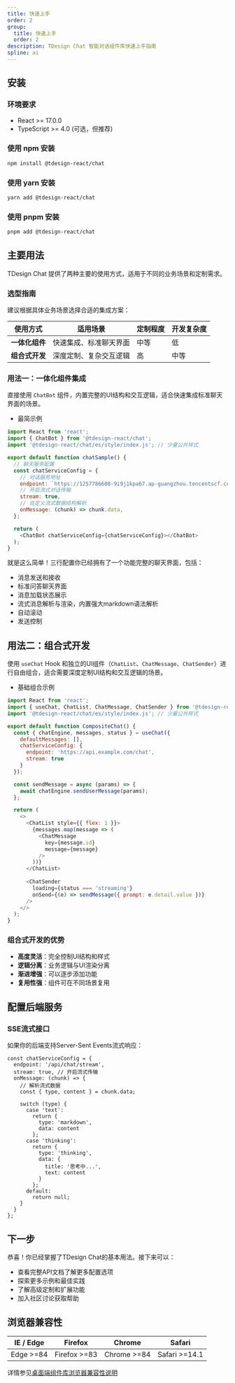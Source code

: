 ```yaml
---
title: 快速上手
order: 2
group:
  title: 快速上手
  order: 2
description: TDesign Chat 智能对话组件库快速上手指南
spline: ai
---
```


## 安装

### 环境要求

- React >= 17.0.0
- TypeScript >= 4.0 (可选，但推荐)

### 使用 npm 安装

```bash
npm install @tdesign-react/chat
```

### 使用 yarn 安装

```bash
yarn add @tdesign-react/chat
```

### 使用 pnpm 安装

```bash
pnpm add @tdesign-react/chat
```

## 主要用法

TDesign Chat 提供了两种主要的使用方式，适用于不同的业务场景和定制需求。

### 选型指南

建议根据具体业务场景选择合适的集成方案：

| 使用方式 | 适用场景 | 定制程度 | 开发复杂度 |
|---------|---------|---------|-----------|
| **一体化组件** | 快速集成、标准聊天界面 | 中等 | 低 |
| **组合式开发** | 深度定制、复杂交互逻辑 | 高 | 中等 |


### 用法一：一体化组件集成

直接使用 `ChatBot` 组件，内置完整的UI结构和交互逻辑，适合快速集成标准聊天界面的场景。

- 最简示例

```js
import React from 'react';
import { ChatBot } from '@tdesign-react/chat';
import '@tdesign-react/chat/es/style/index.js'; // 少量公共样式

export default function chatSample() {
  // 聊天服务配置
  const chatServiceConfig = {
    // 对话服务地址
    endpoint: `https://1257786608-9i9j1kpa67.ap-guangzhou.tencentscf.com/sse/normal`,
    // 开启流式对话传输
    stream: true,
    // 自定义流式数据结构解析
    onMessage: (chunk) => chunk.data,
  };

  return (
    <ChatBot chatServiceConfig={chatServiceConfig}></ChatBot>
  );
}
```

就是这么简单！三行配置你已经拥有了一个功能完整的聊天界面，包括：
- 消息发送和接收
- 标准问答聊天界面
- 消息加载状态展示
- 流式消息解析与渲染，内置强大markdown语法解析
- 自动滚动
- 发送控制


## 用法二：组合式开发

使用 `useChat` Hook 和独立的UI组件（`ChatList`、`ChatMessage`、`ChatSender`）进行自由组合，适合需要深度定制UI结构和交互逻辑的场景。

- 基础组合示例

```js
import React from 'react';
import { useChat, ChatList, ChatMessage, ChatSender } from '@tdesign-react/chat';
import '@tdesign-react/chat/es/style/index.js'; // 少量公共样式

export default function CompositeChat() {
  const { chatEngine, messages, status } = useChat({
    defaultMessages: [],
    chatServiceConfig: {
      endpoint: 'https://api.example.com/chat',
      stream: true
    }
  });

  const sendMessage = async (params) => {
    await chatEngine.sendUserMessage(params);
  };

  return (
    <>
      <ChatList style={{ flex: 1 }}>
        {messages.map(message => (
          <ChatMessage 
            key={message.id} 
            message={message}
          />
        ))}
      </ChatList>
      
      <ChatSender
        loading={status === 'streaming'}
        onSend={(e) => sendMessage({ prompt: e.detail.value })}
      />
    </>
  );
}
```

### 组合式开发的优势
- **高度灵活**：完全控制UI结构和样式
- **逻辑分离**：业务逻辑与UI渲染分离
- **渐进增强**：可以逐步添加功能
- **复用性强**：组件可在不同场景复用

## 配置后端服务

### SSE流式接口

如果你的后端支持Server-Sent Events流式响应：

```tsx
const chatServiceConfig = {
  endpoint: '/api/chat/stream',
  stream: true, // 开启流式传输
  onMessage: (chunk) => {
    // 解析流式数据
    const { type, content } = chunk.data;
    
    switch (type) {
      case 'text':
        return {
          type: 'markdown',
          data: content
        };
      case 'thinking':
        return {
          type: 'thinking',
          data: {
            title: '思考中...',
            text: content
          }
        };
      default:
        return null;
    }
  }
};
```

## 下一步

恭喜！你已经掌握了TDesign Chat的基本用法。接下来可以：

- 查看完整API文档了解更多配置选项
- 探索更多示例和最佳实践
- 了解高级定制和扩展功能
- 加入社区讨论获取帮助

## 浏览器兼容性

| IE / Edge | Firefox | Chrome | Safari |
|-----------|---------|--------|--------|
| Edge >=84 | Firefox >=83 | Chrome >=84 | Safari >=14.1 |

详情参见[桌面端组件库浏览器兼容性说明](https://github.com/Tencent/tdesign/wiki/%E6%A1%8C%E9%9D%A2%E7%AB%AF%E7%BB%84%E4%BB%B6%E5%BA%93%E6%B5%8F%E8%A7%88%E5%99%A8%E5%85%BC%E5%AE%B9%E6%80%A7%E8%AF%B4%E6%98%8E)
